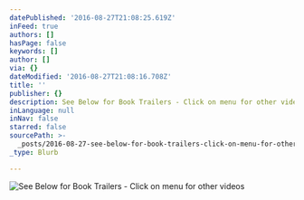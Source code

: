 ```yaml
---
datePublished: '2016-08-27T21:08:25.619Z'
inFeed: true
authors: []
hasPage: false
keywords: []
author: []
via: {}
dateModified: '2016-08-27T21:08:16.708Z'
title: ''
publisher: {}
description: See Below for Book Trailers - Click on menu for other videos
inLanguage: null
inNav: false
starred: false
sourcePath: >-
  _posts/2016-08-27-see-below-for-book-trailers-click-on-menu-for-other-videos.md
_type: Blurb

---
```

![See Below for Book Trailers - Click on menu for other videos](https://the-grid-user-content.s3-us-west-2.amazonaws.com/800f0b96-e4f1-458a-9bf3-34a98e932da9.jpg)